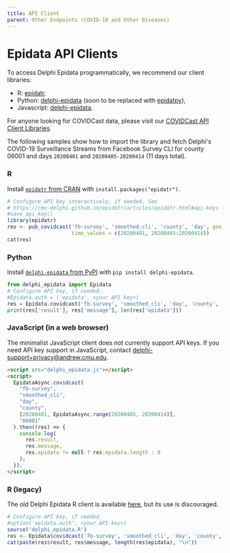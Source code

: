 ```yaml
---
title: API Client
parent: Other Endpoints (COVID-19 and Other Diseases)
---
```


# Epidata API Clients

To access Delphi Epidata programmatically, we recommend our client libraries:

- R: [epidatr](https://cmu-delphi.github.io/epidatr/),
- Python: [delphi-epidata](https://pypi.org/project/delphi-epidata/) (soon to be replaced with [epidatpy](https://github.com/cmu-delphi/epidatpy)),
- Javascript: [delphi-epidata](https://github.com/cmu-delphi/delphi-epidata/blob/master/src/client/delphi_epidata.js).

For anyone looking for COVIDCast data, please visit our [COVIDCast API Client Libraries](covidcast_clients.md).

The following samples show how to import the library and fetch Delphi's
COVID-19 Surveillance Streams from Facebook Survey CLI for county 06001 and days
`20200401` and `20200405-20200414` (11 days total).

### R

Install [`epidatr` from CRAN](https://cran.r-project.org/package=epidatr)
with `install.packages("epidatr")`.

```R
# Configure API key interactively, if needed. See
# https://cmu-delphi.github.io/epidatr/articles/epidatr.html#api-keys for details.
#save_api_key()
library(epidatr)
res <- pub_covidcast('fb-survey', 'smoothed_cli', 'county', 'day', geo_values = '06001',
                     time_values = c(20200401, 20200405:20200414))
cat(res)
```

### Python

Install [`delphi-epidata` from PyPI](https://pypi.org/project/delphi-epidata/) with
`pip install delphi-epidata`.

```python
from delphi_epidata import Epidata
# Configure API key, if needed.
#Epidata.auth = ('epidata', <your API key>)
res = Epidata.covidcast('fb-survey', 'smoothed_cli', 'day', 'county', [20200401, Epidata.range(20200405, 20200414)], '06001')
print(res['result'], res['message'], len(res['epidata']))
```

### JavaScript (in a web browser)

The minimalist JavaScript client does not currently support API keys.
If you need API key support in JavaScript, contact delphi-support+privacy@andrew.cmu.edu.

```html
<script src="delphi_epidata.js"></script>
<script>
  EpidataAsync.covidcast(
    "fb-survey",
    "smoothed_cli",
    "day",
    "county",
    [20200401, EpidataAsync.range(20200405, 20200414)],
    "06001"
  ).then((res) => {
    console.log(
      res.result,
      res.message,
      res.epidata != null ? res.epidata.length : 0
    );
  });
</script>
```

### R (legacy)

The old Delphi Epidata R client is available
[here](https://github.com/cmu-delphi/delphi-epidata/blob/dev/src/client/delphi_epidata.R),
but its use is discouraged.

```R
# Configure API key, if needed.
#option('epidata.auth', <your API key>)
source('delphi_epidata.R')
res <- Epidata$covidcast('fb-survey', 'smoothed_cli', 'day', 'county', list(20200401, Epidata$range(20200405, 20200414)), '06001')
cat(paste(res$result, res$message, length(res$epidata), "\n"))
```
